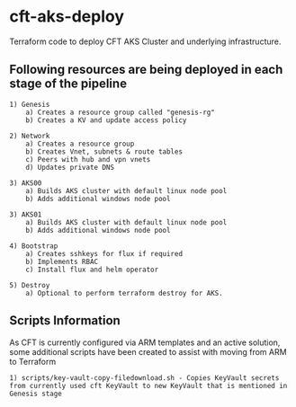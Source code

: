 # cft-aks-deploy
Terraform code to deploy CFT AKS Cluster and underlying infrastructure.

## Following resources are being deployed in each stage of the pipeline

    1) Genesis
        a) Creates a resource group called "genesis-rg"
        b) Creates a KV and update access policy
        
    2) Network
        a) Creates a resource group
        b) Creates Vnet, subnets & route tables
        c) Peers with hub and vpn vnets
        d) Updates private DNS
        
    3) AKS00
        a) Builds AKS cluster with default linux node pool
        b) Adds additional windows node pool

    3) AKS01
        a) Builds AKS cluster with default linux node pool
        b) Adds additional windows node pool
        
    4) Bootstrap
        a) Creates sshkeys for flux if required
        b) Implements RBAC
        c) Install flux and helm operator
        
    5) Destroy
        a) Optional to perform terraform destroy for AKS.


## Scripts Information

As CFT is currently configured via ARM templates and an active solution, some additional scripts have been created to assist with moving from ARM to Terraform
    
    1) scripts/key-vault-copy-filedownload.sh - Copies KeyVault secrets from currently used cft KeyVault to new KeyVault that is mentioned in Genesis stage 